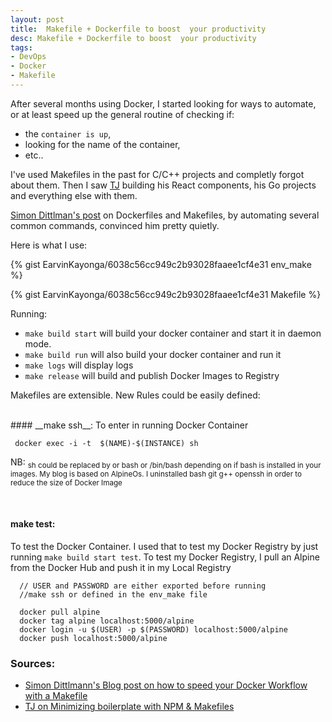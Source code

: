 ```yaml
---
layout: post
title:  Makefile + Dockerfile to boost  your productivity
desc: Makefile + Dockerfile to boost  your productivity
tags:
- DevOps
- Docker
- Makefile
---
```


After several months using Docker, I started looking for ways to automate, or at least speed up the general routine of checking if:

- the `container is up`,
- looking for the name of the container,
- etc..

I've used Makefiles in the past for C/C++ projects and completly forgot about them. Then I saw [TJ](https://github.com/tj) building his React components, his Go projects and everything else with them.

[Simon Dittlman's post](http://www.itnotes.de/docker/development/tools/2014/08/31/speed-up-your-docker-workflow-with-a-makefile/) on Dockerfiles and Makefiles, by automating several common commands, convinced him pretty quietly.


Here is what I use:


{% gist EarvinKayonga/6038c56cc949c2b93028faaee1cf4e31 env_make %}

{% gist EarvinKayonga/6038c56cc949c2b93028faaee1cf4e31 Makefile %}

Running:

- `make build start` will build your docker container and start it in daemon mode.
- `make build run` will also build your docker container and run it
- `make logs` will display logs
- `make release` will build and publish Docker Images to Registry

Makefiles are extensible. New Rules could be easily defined:

</br>
#### __make ssh__:
To enter in running Docker Container

```
 docker exec -i -t  $(NAME)-$(INSTANCE) sh
```
NB: <sub>sh could be replaced by or bash or /bin/bash depending on if bash is installed in your images. My blog is based on AlpineOs. I uninstalled bash git g++ openssh in order to reduce the size of Docker Image</sub>


</br>

#### __make test__:
To test the Docker Container. I used that to test my Docker Registry by just running
`make build start test`.
To test my Docker Registry, I pull an Alpine from the Docker Hub and push it in my
Local Registry


```
  // USER and PASSWORD are either exported before running
  //make ssh or defined in the env_make file

  docker pull alpine
  docker tag alpine localhost:5000/alpine
  docker login -u $(USER) -p $(PASSWORD) localhost:5000/alpine
  docker push localhost:5000/alpine

```


### Sources:
 - [Simon Dittlmann's Blog post on how to speed your Docker Workflow with a Makefile](http://www.itnotes.de/docker/development/tools/2014/08/31/speed-up-your-docker-workflow-with-a-makefile/)
 - [TJ on Minimizing boilerplate with NPM & Makefiles](https://medium.com/@tjholowaychuk/minimizing-boilerplate-with-npm-makefiles-3cfdce2934e7#.t2yeyure4)




 <script type="application/ld+json">
 {
   "@context": "http://schema.org",
   "@type": "NewsArticle",
   "mainEntityOfPage": {
     "@type": "WebPage",
     "@id": "https://earvinkayonga.com/blog"
   },
   "headline": "Makefile + Dockerfile to boost  your productivity",
   "image": {
     "@type": "ImageObject",
     "url": "https://earvinkayonga.com/static/img/photo.jpg",
     "height": 190,
     "width": 190
   },
   "datePublished": "2016-07-09T08:00:00+08:00",
   "dateModified": "2016-07-24T09:20:00+08:00",
   "author": {
     "@type": "Person",
     "name": "Earvin Kayonga"
   },
    "publisher": {
     "@type": "Organization",
     "name": "EarvinKayonga",
     "logo": {
       "@type": "ImageObject",
       "url": "https://earvinkayonga.com/static/img/photo.jpg",
       "width": 190,
       "height": 190
     }
   },
   "description": "Makefile + Dockerfile to boost  your productivity"
 }
 </script>
